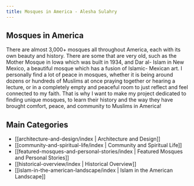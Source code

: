 ```yaml
---
title: Mosques in America - Alesha Sulahry
---
```

## Mosques in America

There are almost 3,000+ mosques all throughout America, each with its own beauty and history. There are some that are very old, such as the Mother Mosque in Iowa which was built in 1934, and Dar al- Islam in New Mexico, a beautiful mosque which has a fusion of Islamic- Mexican art. I personally find a lot of peace in mosques, whether it is being around dozens or hundreds of Muslims at once praying together or hearing a lecture, or in a completely empty and peaceful room to just reflect and feel connected to my faith. That is why I want to make my project dedicated to finding unique mosques, to learn their history and the way they have brought comfort, peace, and community to Muslims in America!

## Main Categories

- [[architecture-and-design/index | Architecture and Design]]
- [[community-and-spiritual-life/index | Community and Spiritual Life]]
- [[featured-mosques-and-personal-stories/index | Featured Mosques and Personal Stories]]
- [[historical-overview/index | Historical Overview]]
- [[islam-in-the-american-landscape/index | Islam in the American Landscape]] 